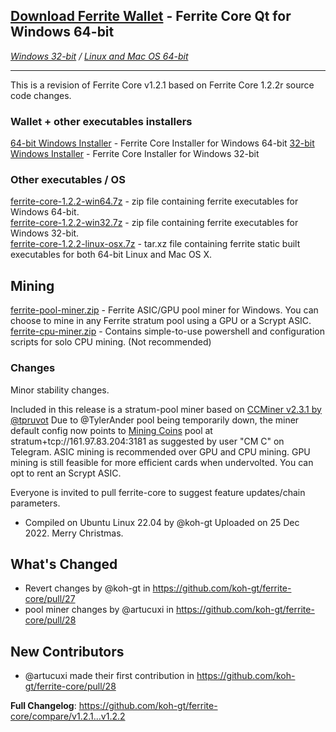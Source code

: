 ## [**Download Ferrite Wallet**](https://github.com/koh-gt/ferrite-core/releases/download/v1.2.2/ferrite-qt.exe) - Ferrite Core Qt for Windows 64-bit
_[Windows 32-bit](https://github.com/koh-gt/ferrite-core/releases/download/v1.2.2/ferrite-qt-x86.exe) / [Linux and Mac OS 64-bit](https://github.com/koh-gt/ferrite-core/releases/download/v1.2.2/ferrite-qt-linux-osx.7z)_

---

This is a revision of Ferrite Core v1.2.1 based on Ferrite Core 1.2.2r source code changes.

### Wallet + other executables installers
[64-bit Windows Installer](https://github.com/koh-gt/ferrite-core/releases/download/v1.2.2/ferrite-1.2.2-win64-setup.exe) - Ferrite Core Installer for Windows 64-bit
[32-bit Windows Installer](https://github.com/koh-gt/ferrite-core/releases/download/v1.2.2/ferrite-1.2.2-win32-setup.exe) - Ferrite Core Installer for Windows 32-bit

### Other executables / OS
[ferrite-core-1.2.2-win64.7z](https://github.com/koh-gt/ferrite-core/releases/download/v1.2.2/ferrite-core-1.2.2-win64.7z) - zip file containing ferrite executables for Windows 64-bit.  
[ferrite-core-1.2.2-win32.7z](https://github.com/koh-gt/ferrite-core/releases/download/v1.2.2/ferrite-core-1.2.2-win32.7z) - zip file containing ferrite executables for Windows 32-bit.  
[ferrite-core-1.2.2-linux-osx.7z](https://github.com/koh-gt/ferrite-core/releases/download/v1.2.2/ferrite-core-1.2.2-linux-osx.7z) - tar.xz file containing ferrite static built executables for both 64-bit Linux and Mac OS X.  

## Mining
[ferrite-pool-miner.zip](https://github.com/koh-gt/ferrite-core/releases/download/v1.2.2/ferrite-pool-miner.7z) - Ferrite ASIC/GPU pool miner for Windows. You can choose to mine in any Ferrite stratum pool using a GPU or a Scrypt ASIC.
[ferrite-cpu-miner.zip](https://github.com/koh-gt/ferrite-core/releases/download/v1.2.0/ferrite-cpu-miner.zip) - Contains simple-to-use powershell and configuration scripts for solo CPU mining.  (Not recommended)

### Changes
Minor stability changes.

Included in this release is a stratum-pool miner based on [CCMiner v2.3.1 by @tpruvot](https://github.com/tpruvot/ccminer/releases/tag/2.3.1-tpruvot)
Due to @TylerAnder pool being temporarily down, the miner default config now points to [Mining Coins](mining-coins.com) pool at stratum+tcp://161.97.83.204:3181 as suggested by user "CM C" on Telegram.
ASIC mining is recommended over GPU and CPU mining. GPU mining is still feasible for more efficient cards when undervolted. You can opt to rent an Scrypt ASIC.

Everyone is invited to pull ferrite-core to suggest feature updates/chain parameters.

* Compiled on Ubuntu Linux 22.04 by @koh-gt
Uploaded on 25 Dec 2022. Merry Christmas.

## What's Changed
* Revert changes by @koh-gt in https://github.com/koh-gt/ferrite-core/pull/27
* pool miner changes by @artucuxi in https://github.com/koh-gt/ferrite-core/pull/28

## New Contributors
* @artucuxi made their first contribution in https://github.com/koh-gt/ferrite-core/pull/28

**Full Changelog**: https://github.com/koh-gt/ferrite-core/compare/v1.2.1...v1.2.2
